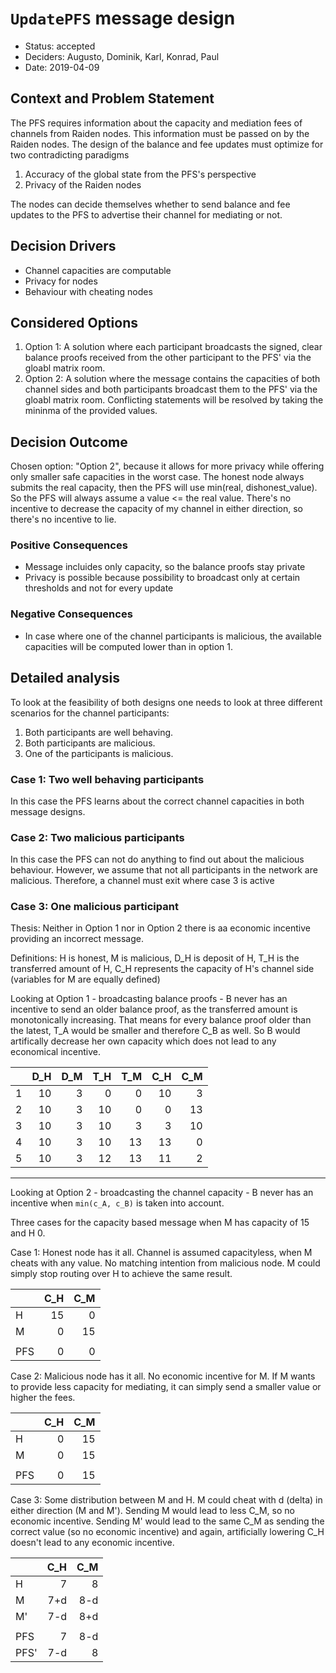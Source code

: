 # `UpdatePFS` message design

* Status: accepted
* Deciders: Augusto, Dominik, Karl, Konrad, Paul
* Date: 2019-04-09

## Context and Problem Statement

The PFS requires information about the capacity and mediation fees of channels from Raiden nodes. This information must be passed on by the Raiden nodes. The design of the balance and fee updates must optimize for two contradicting paradigms

1. Accuracy of the global state from the PFS's perspective
2. Privacy of the Raiden nodes

The nodes can decide themselves whether to send balance and fee updates to the PFS to advertise their channel for mediating or not. 

## Decision Drivers

* Channel capacities are computable
* Privacy for nodes
* Behaviour with cheating nodes

## Considered Options

1. Option 1: A solution where each participant broadcasts the signed, clear balance proofs received from the other participant to the PFS' via the gloabl matrix room.
2. Option 2: A solution where the message contains the capacities of both channel sides and both participants broadcast them to the PFS' via the gloabl matrix room. Conflicting statements will be resolved by taking the mininma of the provided values.

## Decision Outcome

Chosen option: "Option 2", because it allows for more privacy while offering only smaller safe capacities in the worst case. The honest node always submits the real capacity, then the PFS will use min(real, dishonest_value). So the PFS will always assume a value <= the real value. There's no incentive to decrease the capacity of my channel in either direction, so there's no incentive to lie.

### Positive Consequences

* Message incluides only capacity, so the balance proofs stay private
* Privacy is possible because possibility to broadcast only at certain thresholds and not for every update

### Negative Consequences

* In case where one of the channel participants is malicious, the available capacities will be computed lower than in option 1.

## Detailed analysis

To look at the feasibility of both designs one needs to look at three different scenarios for the channel participants:
1. Both participants are well behaving.
2. Both participants are malicious.
3. One of the participants is malicious.

### Case 1: Two well behaving participants

In this case the PFS learns about the correct channel capacities in both message designs.

### Case 2: Two malicious participants

In this case the PFS can not do anything to find out about the malicious behaviour. However, we assume that not all participants in the network are malicious.
Therefore, a channel must exit where case 3 is active

### Case 3: One malicious participant

Thesis: Neither in Option 1 nor in Option 2 there is aa economic incentive providing an incorrect message.

Definitions: H is honest, M is malicious, D_H is deposit of H, T_H is the transferred amount of H, C_H represents the capacity of H's channel side (variables for M are equally defined)

Looking at Option 1 - broadcasting balance proofs - B never has an incentive to send an older balance proof, as the transferred amount is monotonically increasing. That means for every balance proof older than the latest, T_A would be smaller and therefore C_B as well. So B would artifically decrease her own capacity which does not lead to any economical incentive. 

|   | D_H | D_M | T_H | T_M | C_H | C_M |
|---|----:|----:|----:|----:|----:|----:|
| 1 | 10  | 3   | 0   | 0   | 10  | 3   |
| 2 | 10  | 3   | 10  | 0   | 0   | 13  |
| 3 | 10  | 3   | 10  | 3   | 3   | 10  |
| 4 | 10  | 3   | 10  | 13  | 13  | 0   |
| 5 | 10  | 3   | 12  | 13  | 11  | 2   |

___

Looking at Option 2 - broadcasting the channel capacity - B never has an incentive when `min(c_A, c_B)` is taken into account.

Three cases for the capacity based message when M has capacity of 15 and H 0.

Case 1: Honest node has it all. Channel is assumed capacityless, when M cheats with any value. No matching intention from malicious node. M could simply stop routing over H to achieve the same result.

|   | C_H | C_M |
|---|----:|----:|
| H |  15 |   0 |
| M |   0 |  15 |
|   |     |     |
|PFS|   0 |   0 |

Case 2: Malicious node has it all. No economic incentive for M. If M wants to provide less capacity for mediating, it can simply send a smaller value or higher the fees. 

|   | C_H | C_M |
|---|----:|----:|
| H |   0 |  15 |
| M |   0 |  15 |
|   |     |     |
|PFS|   0 |  15 |

Case 3: Some distribution between M and H. M could cheat with d (delta) in either direction (M and M'). Sending M would lead to less C_M, so no economic incentive. Sending M' would lead to the same C_M as sending the correct value (so no economic incentive) and again, artificially lowering C_H doesn't lead to any economic incentive.  

|    | C_H | C_M |
|----|----:|----:|
| H  |   7 |   8 |
| M  | 7+d | 8-d |
| M' | 7-d | 8+d |
|    |     |     |
|PFS |   7 | 8-d |
|PFS'| 7-d |   8 |


